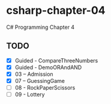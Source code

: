 # csharp-chapter-04
C# Programming Chapter 4

## TODO
- [X] Guided - CompareThreeNumbers
- [X] Guided - DemoORAndAND
- [X] 03 – Admission
- [X] 07 – GuessingGame
- [ ] 08 - RockPaperScissors
- [ ] 09 - Lottery